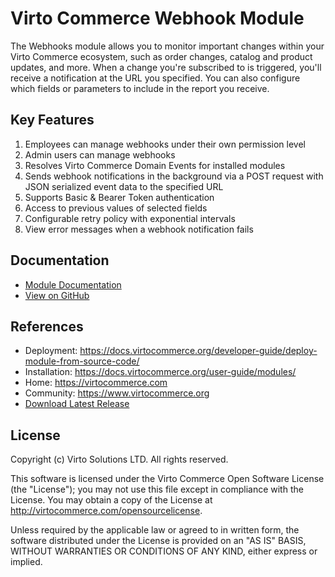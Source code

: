 # Virto Commerce Webhook Module

The Webhooks module allows you to monitor important changes within your Virto Commerce ecosystem,
such as order changes, catalog and product updates, and more.
When a change you're subscribed to is triggered, you'll receive a notification at the URL you specified.
You can also configure which fields or parameters to include in the report you receive.

## Key Features

1. Employees can manage webhooks under their own permission level
1. Admin users can manage webhooks
1. Resolves Virto Commerce Domain Events for installed modules
1. Sends webhook notifications in the background via a POST request with JSON serialized event data to the specified URL
1. Supports Basic & Bearer Token authentication
1. Access to previous values of selected fields
1. Configurable retry policy with exponential intervals
1. View error messages when a webhook notification fails

## Documentation

* [Module Documentation](https://docs.virtocommerce.org/modules/webhooks/)
* [View on GitHub](docs/index.md)

## References

* Deployment: https://docs.virtocommerce.org/developer-guide/deploy-module-from-source-code/
* Installation: https://docs.virtocommerce.org/user-guide/modules/
* Home: https://virtocommerce.com
* Community: https://www.virtocommerce.org
* [Download Latest Release](https://github.com/VirtoCommerce/vc-module-webhooks/releases/latest)

## License

Copyright (c) Virto Solutions LTD.  All rights reserved.

This software is licensed under the Virto Commerce Open Software License (the "License"); you
may not use this file except in compliance with the License. You may
obtain a copy of the License at http://virtocommerce.com/opensourcelicense.

Unless required by the applicable law or agreed to in written form, the software
distributed under the License is provided on an "AS IS" BASIS,
WITHOUT WARRANTIES OR CONDITIONS OF ANY KIND, either express or
implied.
